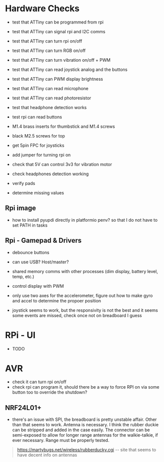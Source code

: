 # Hardware Checks

- test that ATTiny can be programmed from rpi
- test that ATTiny can signal rpi and I2C comms
- test that ATTiny can turn rpi on/off
- test that ATTiny can turn RGB on/off
- test that ATTiny can turn vibration on/off + PWM
- test that ATTiny can read joystick analog and the buttons
- test that ATTiny can PWM display brightness
- test that ATTiny can read microphone
- test that ATTiny can read photoresistor

- test that headphone detection works
- test rpi can read buttons 



- M1.4 brass inserts for thumbstick and M1.4 screws
- black M2.5 screws for top 
- get 5pin FPC for joysticks

- add jumper for turning rpi on
- check that 5V can control 3v3 for vibration motor
- check headphones detection working
- verify pads
- determine missing values

## Rpi image 

- how to install pyupdi directly in platformio penv? so that I do not have to set PATH in tasks

## Rpi - Gamepad & Drivers

- debounce buttons
- can use USB? Host/master?
- shared memory comms with other processes (dim display, battery level, temp, etc.)
- control display with PWM

- only use two axes for the accelerometer, figure out how to make gyro and accel to determine the propoer position

- joystick seems to work, but the responsivity is not the best and it seems some events are missed, check once not on breadboard I guess

# RPi - UI

- TODO

# AVR 

- check it can turn rpi on/off
- check rpi can program it, should there be a way to force RPI on via some button too to override the shutdown? 

## NRF24L01+

- there's an issue with SPI, the breadboard is pretty unstable affair. Other than that seems to work. Antenna is necessary. I think the rubber duckie can be stripped and added in the case easily. The connector can be semi-exposed to allow for longer range antennas for the walkie-talkie, if ever necessary. Range must be properly tested. 

> https://martybugs.net/wireless/rubberducky.cgi -- site that seems to have decent info on antennas

